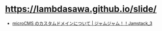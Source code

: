 # https://lambdasawa.github.io/slide/

- [microCMS のカスタムドメインについて \| ジャムジャム！！Jamstack_3](https://lambdasawa.github.io/slide/jamjamjamstack-3/)
